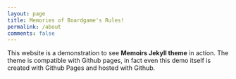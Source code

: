 ```yaml
---
layout: page
title: Memories of Boardgame's Rules!
permalink: /about
comments: false
---
```


This website is a demonstration to see **Memoirs Jekyll theme** in action. The theme is compatible with Github pages, in fact even this demo itself is created with Github Pages and hosted with Github.

